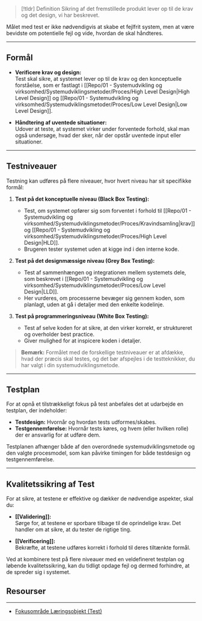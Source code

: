 >[!tldr] Definition
Sikring af det fremstillede produkt lever op til de krav og det design, vi har beskrevet. 
>
Målet med test er ikke nødvendigvis at skabe et fejlfrit system, men at være bevidste om potentielle fejl og vide, hvordan de skal håndteres.

---

## Formål

- **Verificere krav og design:**  
  Test skal sikre, at systemet lever op til de krav og den konceptuelle forståelse, som er fastlagt i [[Repo/01 - Systemudvikling og virksomhed/Systemudviklingsmetoder/Proces/High Level Design|High Level Design]] og [[Repo/01 - Systemudvikling og virksomhed/Systemudviklingsmetoder/Proces/Low Level Design|Low Level Design]].

- **Håndtering af uventede situationer:**  
  Udover at teste, at systemet virker under forventede forhold, skal man også undersøge, hvad der sker, når der opstår uventede input eller situationer.

---

## Testniveauer

Testning kan udføres på flere niveauer, hvor hvert niveau har sit specifikke formål:

1. **Test på det konceptuelle niveau (Black Box Testing):**  
   - Test, om systemet opfører sig som forventet i forhold til [[Repo/01 - Systemudvikling og virksomhed/Systemudviklingsmetoder/Proces/Kravindsamling|krav]] og [[Repo/01 - Systemudvikling og virksomhed/Systemudviklingsmetoder/Proces/High Level Design|HLD]].
   - Brugeren tester systemet uden at kigge ind i den interne kode.

2. **Test på det designmæssige niveau (Grey Box Testing):**  
   - Test af sammenhængen og integrationen mellem systemets dele, som beskrevet i [[Repo/01 - Systemudvikling og virksomhed/Systemudviklingsmetoder/Proces/Low Level Design|LLD]].
   - Her vurderes, om processerne bevæger sig gennem koden, som planlagt, uden at gå i detaljer med den enkelte kodelinje.

3. **Test på programmeringsniveau (White Box Testing):**  
   - Test af selve koden for at sikre, at den virker korrekt, er struktureret og overholder best practice.
   - Giver mulighed for at inspicere koden i detaljer.

> **Bemærk:** Formålet med de forskellige testniveauer er at afdække, hvad der præcis skal testes, og det bør afspejles i de testteknikker, du har valgt i din systemudviklingsmetode.

---

## Testplan

For at opnå et tilstrækkeligt fokus på test anbefales det at udarbejde en testplan, der indeholder:
- **Testdesign:** Hvornår og hvordan tests udformes/skabes.
- **Testgennemførelse:** Hvornår tests køres, og hvem (eller hvilken rolle) der er ansvarlig for at udføre dem.

Testplanen afhænger både af den overordnede systemudviklingsmetode og den valgte procesmodel, som kan påvirke timingen for både testdesign og testgennemførelse.

---

## Kvalitetssikring af Test

For at sikre, at testene er effektive og dækker de nødvendige aspekter, skal du:

- **[[Validering]]:**  
  Sørge for, at testene er sporbare tilbage til de oprindelige krav. Det handler om at sikre, at du tester de rigtige ting.

- **[[Verificering]]:**  
  Bekræfte, at testene udføres korrekt i forhold til deres tiltænkte formål.

Ved at kombinere test på flere niveauer med en veldefineret testplan og løbende kvalitetssikring, kan du tidligt opdage fejl og dermed forhindre, at de spreder sig i systemet.

## Resourser
---
- [Fokusområde Læringsobjekt (Test)](https://rise.articulate.com/share/C9x7c641Qf8pDgT76Nqqy6ykP99dRgRJ#/lessons/Gd6kIHcvWgcNX90QA0dyKB33N83Jexgj)